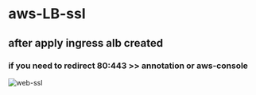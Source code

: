 # aws-LB-ssl
## after apply ingress alb created
### if you need to redirect 80:443 >> annotation or aws-console
![web-ssl](https://user-images.githubusercontent.com/110387825/233325819-50c7289d-791f-4031-831c-5a79106a610b.png)
